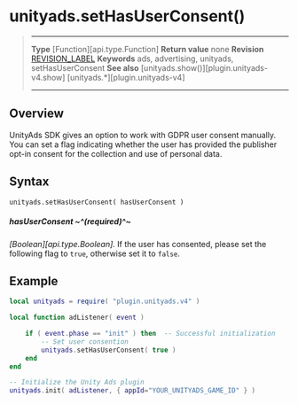 # unityads.setHasUserConsent()

> --------------------- ------------------------------------------------------------------------------------------
> __Type__              [Function][api.type.Function]
> __Return value__      none
> __Revision__          [REVISION_LABEL](REVISION_URL)
> __Keywords__          ads, advertising, unityads, setHasUserConsent
> __See also__          [unityads.show()][plugin.unityads-v4.show]
>                                        [unityads.*][plugin.unityads-v4]
> --------------------- ------------------------------------------------------------------------------------------


## Overview

UnityAds SDK gives an option to work with GDPR user consent manually. You can set a flag indicating whether the user has provided the publisher opt-in consent for the collection and use of personal data.

## Syntax

	unityads.setHasUserConsent( hasUserConsent )

##### hasUserConsent ~^(required)^~
_[Boolean][api.type.Boolean]._ If the user has consented, please set the following flag to `true`, otherwise set it to `false`.


## Example

``````lua
local unityads = require( "plugin.unityads.v4" )

local function adListener( event )

	if ( event.phase == "init" ) then  -- Successful initialization
		-- Set user consention
		unityads.setHasUserConsent( true )
	end
end

-- Initialize the Unity Ads plugin
unityads.init( adListener, { appId="YOUR_UNITYADS_GAME_ID" } )
``````
